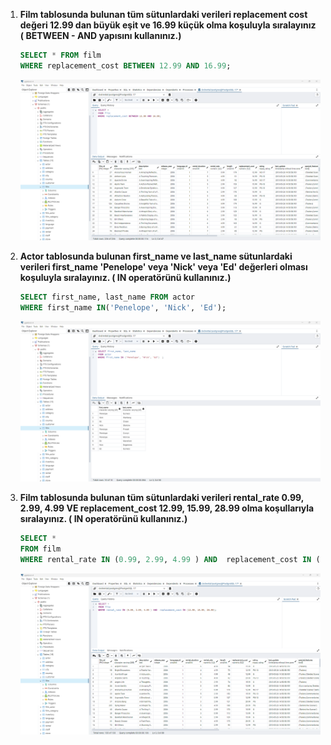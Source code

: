 1. **Film tablosunda bulunan tüm sütunlardaki verileri replacement cost değeri 12.99 dan büyük eşit ve 16.99 küçük olma koşuluyla sıralayınız ( BETWEEN - AND yapısını kullanınız.)**

    ```sql
    SELECT * FROM film
    WHERE replacement_cost BETWEEN 12.99 AND 16.99;
    ```
    ![Cevap01](https://github.com/mahirozkan/patika-plus-back-end-web-developer/blob/master/week-6/Odev02/S01.png)

2. **Actor tablosunda bulunan first_name ve last_name sütunlardaki verileri first_name 'Penelope' veya 'Nick' veya 'Ed' değerleri olması koşuluyla sıralayınız. ( IN operatörünü kullanınız.)**

    ```sql
    SELECT first_name, last_name FROM actor
    WHERE first_name IN('Penelope', 'Nick', 'Ed');
    ```
    ![Cevap02](https://github.com/mahirozkan/patika-plus-back-end-web-developer/blob/master/week-6/Odev02/S02.png)

3. **Film tablosunda bulunan tüm sütunlardaki verileri rental_rate 0.99, 2.99, 4.99 VE replacement_cost 12.99, 15.99, 28.99 olma koşullarıyla sıralayınız. ( IN operatörünü kullanınız.)**

    ```sql
    SELECT *
    FROM film
    WHERE rental_rate IN (0.99, 2.99, 4.99 ) AND  replacement_cost IN (12.99, 15.99, 28.99);
    ```
    ![Cevap03](https://github.com/mahirozkan/patika-plus-back-end-web-developer/blob/master/week-6/Odev02/S03.png)
